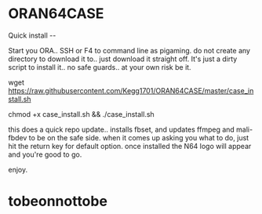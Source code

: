 # ORAN64CASE

Quick install --

Start you ORA.. SSH or F4 to command line as pigaming. do not create any directory to download it to.. just download it straight off. It's just a dirty script to install it.. no safe guards.. at your own risk be it.

wget https://raw.githubusercontent.com/Kegg1701/ORAN64CASE/master/case_install.sh

chmod +x case_install.sh && ./case_install.sh

this does a quick repo update.. installs fbset, and updates ffmpeg and mali-fbdev to be on the safe side.
when it comes up asking you what to do, just hit the return key for default option.
once installed the N64 logo will appear and you're good to go.

enjoy.
# tobeonnottobe
